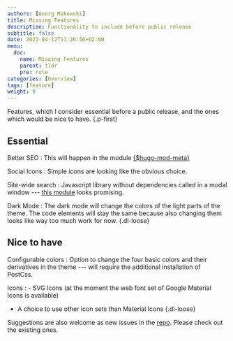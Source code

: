 ```yaml
---
authors: [Georg Makowski]
title: Missing Features
description: Functionality to include before public release
subtitle: false
date: 2023-04-12T11:26:56+02:00 
menu:
  doc:
    name: Missing Features
    parent: tldr
    pre: rule
categories: [Overview]
tags: [feature]
weight: 9
---
```


Features, which I consider essential before a public release, and the ones which would be nice to have.
{.p-first}
<!--more-->

## Essential

Better SEO
: This will happen in the module [{$hugo-mod-meta}](https://github.com/bowman2001/hugo-mod-meta)

Social Icons
: Simple icons are looking like the obvious choice.

Site-wide search
: Javascript library without dependencies called in a modal window --- [this module][search] looks promising.

Dark Mode
: The dark mode will change the colors of the light parts of the theme. The code elements will stay the same because also changing them looks like way too much work for now.
{.dl-loose}


[search]: https://github.com/hugomods/search "Search module by Razon Yang"

## Nice to have

Configurable colors
: Option to change the four basic colors and their derivatives in the theme --- will require the additional installation of PostCss.

Icons
: - SVG Icons (at the moment the web font set of Google Material Icons is available)
  - A choice to use other icon sets than Material Icons
{.dl-loose}

Suggestions are also welcome as new issues in the [repo](https://github.com/bowman2001/perplex). Please check out the existing ones.
